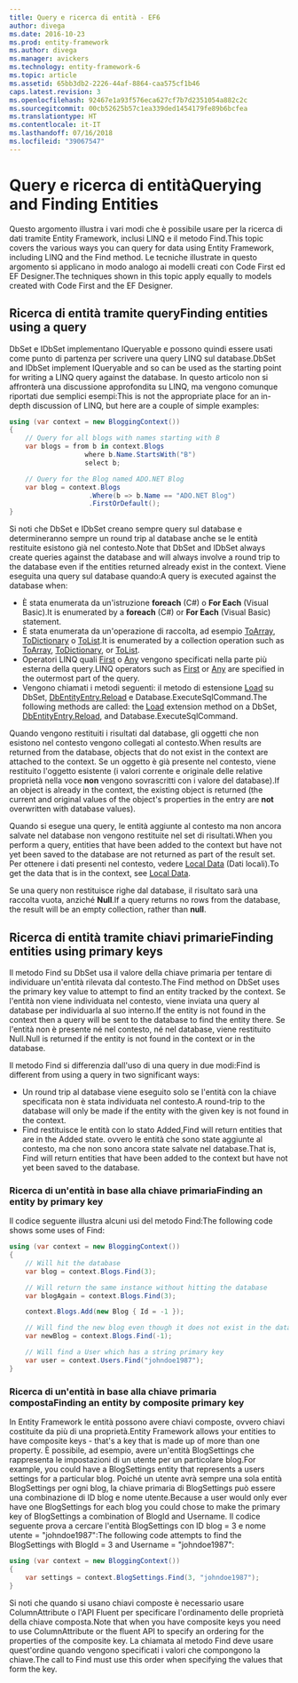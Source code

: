```yaml
---
title: Query e ricerca di entità - EF6
author: divega
ms.date: 2016-10-23
ms.prod: entity-framework
ms.author: divega
ms.manager: avickers
ms.technology: entity-framework-6
ms.topic: article
ms.assetid: 65bb3db2-2226-44af-8864-caa575cf1b46
caps.latest.revision: 3
ms.openlocfilehash: 92467e1a93f576eca627cf7b7d2351054a882c2c
ms.sourcegitcommit: 00cb52625b57c1ea339ded1454179fe89b6bcfea
ms.translationtype: HT
ms.contentlocale: it-IT
ms.lasthandoff: 07/16/2018
ms.locfileid: "39067547"
---
```

# <a name="querying-and-finding-entities"></a><span data-ttu-id="e2da4-102">Query e ricerca di entità</span><span class="sxs-lookup"><span data-stu-id="e2da4-102">Querying and Finding Entities</span></span>
<span data-ttu-id="e2da4-103">Questo argomento illustra i vari modi che è possibile usare per la ricerca di dati tramite Entity Framework, inclusi LINQ e il metodo Find.</span><span class="sxs-lookup"><span data-stu-id="e2da4-103">This topic covers the various ways you can query for data using Entity Framework, including LINQ and the Find method.</span></span> <span data-ttu-id="e2da4-104">Le tecniche illustrate in questo argomento si applicano in modo analogo ai modelli creati con Code First ed EF Designer.</span><span class="sxs-lookup"><span data-stu-id="e2da4-104">The techniques shown in this topic apply equally to models created with Code First and the EF Designer.</span></span>  

## <a name="finding-entities-using-a-query"></a><span data-ttu-id="e2da4-105">Ricerca di entità tramite query</span><span class="sxs-lookup"><span data-stu-id="e2da4-105">Finding entities using a query</span></span>  

<span data-ttu-id="e2da4-106">DbSet e IDbSet implementano IQueryable e possono quindi essere usati come punto di partenza per scrivere una query LINQ sul database.</span><span class="sxs-lookup"><span data-stu-id="e2da4-106">DbSet and IDbSet implement IQueryable and so can be used as the starting point for writing a LINQ query against the database.</span></span> <span data-ttu-id="e2da4-107">In questo articolo non si affronterà una discussione approfondita su LINQ, ma vengono comunque riportati due semplici esempi:</span><span class="sxs-lookup"><span data-stu-id="e2da4-107">This is not the appropriate place for an in-depth discussion of LINQ, but here are a couple of simple examples:</span></span>  

``` csharp
using (var context = new BloggingContext())
{
    // Query for all blogs with names starting with B
    var blogs = from b in context.Blogs
                   where b.Name.StartsWith("B")
                   select b;

    // Query for the Blog named ADO.NET Blog
    var blog = context.Blogs
                    .Where(b => b.Name == "ADO.NET Blog")
                    .FirstOrDefault();
}
```  

<span data-ttu-id="e2da4-108">Si noti che DbSet e IDbSet creano sempre query sul database e determineranno sempre un round trip al database anche se le entità restituite esistono già nel contesto.</span><span class="sxs-lookup"><span data-stu-id="e2da4-108">Note that DbSet and IDbSet always create queries against the database and will always involve a round trip to the database even if the entities returned already exist in the context.</span></span> <span data-ttu-id="e2da4-109">Viene eseguita una query sul database quando:</span><span class="sxs-lookup"><span data-stu-id="e2da4-109">A query is executed against the database when:</span></span>  

- <span data-ttu-id="e2da4-110">È stata enumerata da un'istruzione **foreach** (C#) o **For Each** (Visual Basic).</span><span class="sxs-lookup"><span data-stu-id="e2da4-110">It is enumerated by a **foreach** (C#) or **For Each** (Visual Basic) statement.</span></span>  
- <span data-ttu-id="e2da4-111">È stata enumerata da un'operazione di raccolta, ad esempio [ToArray](https://msdn.microsoft.com/library/bb298736), [ToDictionary](https://msdn.microsoft.com/library/system.linq.enumerable.todictionary) o [ToList](https://msdn.microsoft.com/library/bb342261).</span><span class="sxs-lookup"><span data-stu-id="e2da4-111">It is enumerated by a collection operation such as [ToArray](https://msdn.microsoft.com/library/bb298736), [ToDictionary](https://msdn.microsoft.com/library/system.linq.enumerable.todictionary), or [ToList](https://msdn.microsoft.com/library/bb342261).</span></span>  
- <span data-ttu-id="e2da4-112">Operatori LINQ quali [First](https://msdn.microsoft.com/library/bb291976) o [Any](https://msdn.microsoft.com/library/bb337697) vengono specificati nella parte più esterna della query.</span><span class="sxs-lookup"><span data-stu-id="e2da4-112">LINQ operators such as [First](https://msdn.microsoft.com/library/bb291976) or [Any](https://msdn.microsoft.com/library/bb337697) are specified in the outermost part of the query.</span></span>  
- <span data-ttu-id="e2da4-113">Vengono chiamati i metodi seguenti: il metodo di estensione [Load](https://msdn.microsoft.com/library/system.data.entity.dbextensions.load) su DbSet, [DbEntityEntry.Reload](https://msdn.microsoft.com/library/system.data.entity.infrastructure.dbentityentry.reload.aspx) e Database.ExecuteSqlCommand.</span><span class="sxs-lookup"><span data-stu-id="e2da4-113">The following methods are called: the [Load](https://msdn.microsoft.com/library/system.data.entity.dbextensions.load) extension method on a DbSet, [DbEntityEntry.Reload](https://msdn.microsoft.com/library/system.data.entity.infrastructure.dbentityentry.reload.aspx), and Database.ExecuteSqlCommand.</span></span>  

<span data-ttu-id="e2da4-114">Quando vengono restituiti i risultati dal database, gli oggetti che non esistono nel contesto vengono collegati al contesto.</span><span class="sxs-lookup"><span data-stu-id="e2da4-114">When results are returned from the database, objects that do not exist in the context are attached to the context.</span></span> <span data-ttu-id="e2da4-115">Se un oggetto è già presente nel contesto, viene restituito l'oggetto esistente (i valori corrente e originale delle relative proprietà nella voce **non** vengono sovrascritti con i valore del database).</span><span class="sxs-lookup"><span data-stu-id="e2da4-115">If an object is already in the context, the existing object is returned (the current and original values of the object's properties in the entry are **not** overwritten with database values).</span></span>  

<span data-ttu-id="e2da4-116">Quando si esegue una query, le entità aggiunte al contesto ma non ancora salvate nel database non vengono restituite nel set di risultati.</span><span class="sxs-lookup"><span data-stu-id="e2da4-116">When you perform a query, entities that have been added to the context but have not yet been saved to the database are not returned as part of the result set.</span></span> <span data-ttu-id="e2da4-117">Per ottenere i dati presenti nel contesto, vedere [Local Data](~/ef6/querying/local-data.md) (Dati locali).</span><span class="sxs-lookup"><span data-stu-id="e2da4-117">To get the data that is in the context, see [Local Data](~/ef6/querying/local-data.md).</span></span>  

<span data-ttu-id="e2da4-118">Se una query non restituisce righe dal database, il risultato sarà una raccolta vuota, anziché **Null**.</span><span class="sxs-lookup"><span data-stu-id="e2da4-118">If a query returns no rows from the database, the result will be an empty collection, rather than **null**.</span></span>  

## <a name="finding-entities-using-primary-keys"></a><span data-ttu-id="e2da4-119">Ricerca di entità tramite chiavi primarie</span><span class="sxs-lookup"><span data-stu-id="e2da4-119">Finding entities using primary keys</span></span>  

<span data-ttu-id="e2da4-120">Il metodo Find su DbSet usa il valore della chiave primaria per tentare di individuare un'entità rilevata dal contesto.</span><span class="sxs-lookup"><span data-stu-id="e2da4-120">The Find method on DbSet uses the primary key value to attempt to find an entity tracked by the context.</span></span> <span data-ttu-id="e2da4-121">Se l'entità non viene individuata nel contesto, viene inviata una query al database per individuarla al suo interno.</span><span class="sxs-lookup"><span data-stu-id="e2da4-121">If the entity is not found in the context then a query will be sent to the database to find the entity there.</span></span> <span data-ttu-id="e2da4-122">Se l'entità non è presente né nel contesto, né nel database, viene restituito Null.</span><span class="sxs-lookup"><span data-stu-id="e2da4-122">Null is returned if the entity is not found in the context or in the database.</span></span>  

<span data-ttu-id="e2da4-123">Il metodo Find si differenzia dall'uso di una query in due modi:</span><span class="sxs-lookup"><span data-stu-id="e2da4-123">Find is different from using a query in two significant ways:</span></span>  

- <span data-ttu-id="e2da4-124">Un round trip al database viene eseguito solo se l'entità con la chiave specificata non è stata individuata nel contesto.</span><span class="sxs-lookup"><span data-stu-id="e2da4-124">A round-trip to the database will only be made if the entity with the given key is not found in the context.</span></span>  
- <span data-ttu-id="e2da4-125">Find restituisce le entità con lo stato Added,</span><span class="sxs-lookup"><span data-stu-id="e2da4-125">Find will return entities that are in the Added state.</span></span> <span data-ttu-id="e2da4-126">ovvero le entità che sono state aggiunte al contesto, ma che non sono ancora state salvate nel database.</span><span class="sxs-lookup"><span data-stu-id="e2da4-126">That is, Find will return entities that have been added to the context but have not yet been saved to the database.</span></span>  
### <a name="finding-an-entity-by-primary-key"></a><span data-ttu-id="e2da4-127">Ricerca di un'entità in base alla chiave primaria</span><span class="sxs-lookup"><span data-stu-id="e2da4-127">Finding an entity by primary key</span></span>  

<span data-ttu-id="e2da4-128">Il codice seguente illustra alcuni usi del metodo Find:</span><span class="sxs-lookup"><span data-stu-id="e2da4-128">The following code shows some uses of Find:</span></span>  

``` csharp
using (var context = new BloggingContext())
{
    // Will hit the database
    var blog = context.Blogs.Find(3);

    // Will return the same instance without hitting the database
    var blogAgain = context.Blogs.Find(3);

    context.Blogs.Add(new Blog { Id = -1 });

    // Will find the new blog even though it does not exist in the database
    var newBlog = context.Blogs.Find(-1);

    // Will find a User which has a string primary key
    var user = context.Users.Find("johndoe1987");
}
```  

### <a name="finding-an-entity-by-composite-primary-key"></a><span data-ttu-id="e2da4-129">Ricerca di un'entità in base alla chiave primaria composta</span><span class="sxs-lookup"><span data-stu-id="e2da4-129">Finding an entity by composite primary key</span></span>  

<span data-ttu-id="e2da4-130">In Entity Framework le entità possono avere chiavi composte, ovvero chiavi costituite da più di una proprietà.</span><span class="sxs-lookup"><span data-stu-id="e2da4-130">Entity Framework allows your entities to have composite keys - that's a key that is made up of more than one property.</span></span> <span data-ttu-id="e2da4-131">È possibile, ad esempio, avere un'entità BlogSettings che rappresenta le impostazioni di un utente per un particolare blog.</span><span class="sxs-lookup"><span data-stu-id="e2da4-131">For example, you could have a BlogSettings entity that represents a users settings for a particular blog.</span></span> <span data-ttu-id="e2da4-132">Poiché un utente avrà sempre una sola entità BlogSettings per ogni blog, la chiave primaria di BlogSettings può essere una combinazione di ID blog e nome utente.</span><span class="sxs-lookup"><span data-stu-id="e2da4-132">Because a user would only ever have one BlogSettings for each blog you could chose to make the primary key of BlogSettings a combination of BlogId and Username.</span></span> <span data-ttu-id="e2da4-133">Il codice seguente prova a cercare l'entità BlogSettings con ID blog = 3 e nome utente = "johndoe1987":</span><span class="sxs-lookup"><span data-stu-id="e2da4-133">The following code attempts to find the BlogSettings with BlogId = 3 and Username = "johndoe1987":</span></span>  

``` csharp  
using (var context = new BloggingContext())
{
    var settings = context.BlogSettings.Find(3, "johndoe1987");
}
```  

<span data-ttu-id="e2da4-134">Si noti che quando si usano chiavi composte è necessario usare ColumnAttribute o l'API Fluent per specificare l'ordinamento delle proprietà della chiave composta.</span><span class="sxs-lookup"><span data-stu-id="e2da4-134">Note that when you have composite keys you need to use ColumnAttribute or the fluent API to specify an ordering for the properties of the composite key.</span></span> <span data-ttu-id="e2da4-135">La chiamata al metodo Find deve usare quest'ordine quando vengono specificati i valori che compongono la chiave.</span><span class="sxs-lookup"><span data-stu-id="e2da4-135">The call to Find must use this order when specifying the values that form the key.</span></span>  
